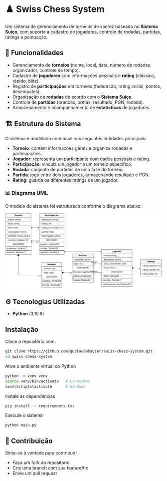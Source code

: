 # ♟️ Swiss Chess System

Um sistema de gerenciamento de torneios de xadrez baseado no **Sistema
Suíço**, com suporte a cadastro de jogadores, controle de rodadas,
partidas, ratings e pontuação.

## 📌 Funcionalidades

-   Gerenciamento de **torneios** (nome, local, data, número de rodadas,
    organizador, controle de tempo).
-   Cadastro de **jogadores** com informações pessoais e **rating**
    (clássico, rápido, blitz).
-   Registro de **participações** em torneios (federacão, rating
    inicial, pontos, desempates).
-   Organização de **rodadas** de acordo com o **Sistema Suíço**.
-   Controle de **partidas** (brancas, pretas, resultado, PGN, rodada).
-   Armazenamento e acompanhamento de **estatísticas** de jogadores.

## 🏗️ Estrutura do Sistema

O sistema é modelado com base nas seguintes entidades principais:

-   **Torneio**: contém informações gerais e organiza rodadas e
    participações.
-   **Jogador**: representa um participante com dados pessoais e
    rating.
-   **Participação**: vincula um jogador a um torneio específico.
-   **Rodada**: conjunto de partidas de uma fase do torneio.
-   **Partida**: jogo entre dois jogadores, armazenando resultado e
    PGN.
-   **Rating**: guarda os diferentes ratings de um jogador.

### 📊 Diagrama UML

O modelo do sistema foi estruturado conforme o diagrama abaixo:

![Diagrama UML](./uml_torneio_v3.png)

## ⚙️ Tecnologias Utilizadas

-   **Python** (3.10.8)

## Instalação

Clone o repositório com:

```bash
git clone https://github.com/gustavowkayser/swiss-chess-system.git
cd swiss-chess-system
```

Ative o ambiente virtual do Python

```bash
python -m venv venv
source venv/bin/activate   # Linux/Mac
venv\Scripts\activate      # Windows
```

Instale as dependências
```bash
pip install -r requirements.txt
```

Execute o sistema
```bash
python main.py
```


## 🤝 Contribuição

Sinta-se à vontade para contribuir!
- Faça um fork do repositório
- Crie uma branch com sua feature/fix
- Envie um pull request
